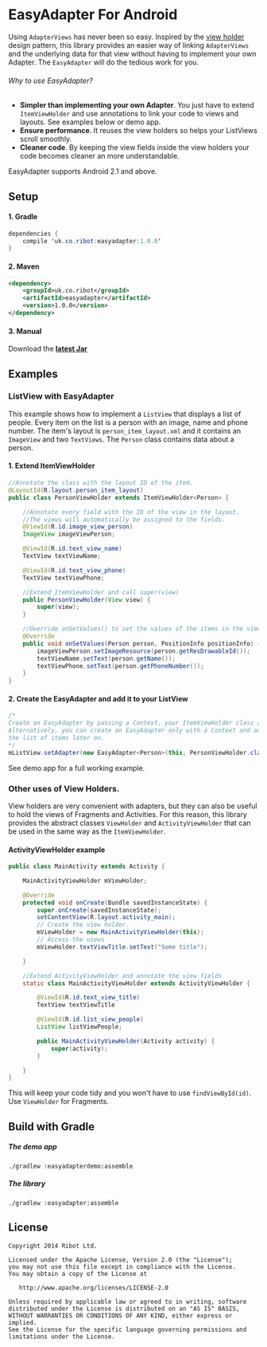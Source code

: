 EasyAdapter For Android
===========

Using `AdapterViews` has never been so easy. Inspired by the [view holder](http://developer.android.com/training/improving-layouts/smooth-scrolling.html#ViewHolder) design pattern, this library provides an easier way of linking `AdapterViews` and the underlying data for that view without having to implement your own Adapter. The `EasyAdapter` will do the tedious work for you.

###### Why to use EasyAdapter?
* __Simpler than implementing your own Adapter__. You just have to extend `ItemViewHolder` and use annotations to link your code to views and layouts. See examples below or demo app.
* __Ensure performance__. It reuses the view holders so helps your ListViews scroll smoothly.
* __Cleaner code__. By keeping the view fields inside the view holders your code becomes cleaner an more understandable.

EasyAdapter supports Android 2.1 and above.

Setup
--------------
#### 1. Gradle
```java
dependencies {
    compile 'uk.co.ribot:easyadapter:1.0.0'
}
```
#### 2. Maven
```xml
<dependency>
    <groupId>uk.co.ribot</groupId>
    <artifactId>easyadapter</artifactId>
    <version>1.0.0</version>
</dependency>
```
#### 3. Manual

Download the __[latest Jar](https://raw.github.com/ribot/EasyAdapter/master/downloads/easyadapter-v1.0.jar)__

Examples
--------------

### ListView with EasyAdapter

This example shows how to implement a `ListView` that displays a list of people. Every item on the list is a person with an image, name and phone number. The item's layout is `person_item_layout.xml` and it contains an `ImageView` and two `TextViews`. The `Person` class contains data about a person.

#### 1. Extend ItemViewHolder

```java
//Annotate the class with the layout ID of the item.
@LayoutId(R.layout.person_item_layout)
public class PersonViewHolder extends ItemViewHolder<Person> {

    //Annotate every field with the ID of the view in the layout.
    //The views will automatically be assigned to the fields.
    @ViewId(R.id.image_view_person)
    ImageView imageViewPerson;

    @ViewId(R.id.text_view_name)
    TextView textViewName;

    @ViewId(R.id.text_view_phone)
    TextView textViewPhone;

    //Extend ItemViewHolder and call super(view)
    public PersonViewHolder(View view) {
        super(view);
    }

    //Override onSetValues() to set the values of the items in the views.
    @Override
    public void onSetValues(Person person, PositionInfo positionInfo) {
        imageViewPerson.setImageResource(person.getResDrawableId());
        textViewName.setText(person.getName());
        textViewPhone.setText(person.getPhoneNumber());
    }
}
```
#### 2. Create the EasyAdapter and add it to your ListView

```java
/*
Create an EasyAdapter by passing a Context, your ItemViewHolder class and the list of items.
Alternatively, you can create an EasyAdapter only with a Context and an ItemViewHolder class and set
the list of items later on.
*/
mListView.setAdapter(new EasyAdapter<Person>(this, PersonViewHolder.class, DataProvider.getListPeople()));
```
See demo app for a full working example.

### Other uses of View Holders.

View holders are very convenient with adapters, but they can also be useful to hold the views of Fragments and Activities. For this reason, this library provides the abstract classes `ViewHolder` and `ActivityViewHolder` that can be used in the same way as the `ItemViewHolder`.

#### ActivityViewHolder example

```java
public class MainActivity extends Activity {

    MainActivityViewHolder mViewHolder;

    @Override
    protected void onCreate(Bundle savedInstanceState) {
        super.onCreate(savedInstanceState);
        setContentView(R.layout.activity_main);
        // Create the view holder.
        mViewHolder = new MainActivityViewHolder(this);
        // Access the views
        mViewHolder.textViewTitle.setText("Some title");

    }

    //Extend ActivityViewHolder and annotate the view fields
    static class MainActivityViewHolder extends ActivityViewHolder {

        @ViewId(R.id.text_view_title)
        TextView textViewTitle

        @ViewId(R.id.list_view_people)
        ListView listViewPeople;

        public MainActivityViewHolder(Activity activity) {
            super(activity);
        }

    }
}
```
This will keep your code tidy and you won't have to use `findViewById(id)`. Use `ViewHolder` for Fragments.

Build with Gradle
--------------
##### The demo app
```
./gradlew :easyadapterdemo:assemble
```
##### The library
```
./gradlew :easyadapter:assemble
```


License
--------------

    Copyright 2014 Ribot Ltd.

    Licensed under the Apache License, Version 2.0 (the "License");
    you may not use this file except in compliance with the License.
    You may obtain a copy of the License at

       http://www.apache.org/licenses/LICENSE-2.0

    Unless required by applicable law or agreed to in writing, software
    distributed under the License is distributed on an "AS IS" BASIS,
    WITHOUT WARRANTIES OR CONDITIONS OF ANY KIND, either express or implied.
    See the License for the specific language governing permissions and
    limitations under the License.
